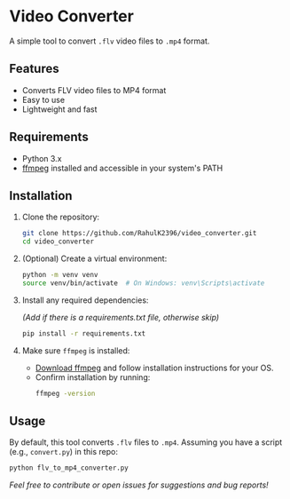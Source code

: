 # Video Converter

A simple tool to convert `.flv` video files to `.mp4` format.

## Features

- Converts FLV video files to MP4 format
- Easy to use
- Lightweight and fast

## Requirements

- Python 3.x
- [ffmpeg](https://ffmpeg.org/) installed and accessible in your system's PATH

## Installation

1. Clone the repository:

   ```bash
   git clone https://github.com/RahulK2396/video_converter.git
   cd video_converter
   ```

2. (Optional) Create a virtual environment:

   ```bash
   python -m venv venv
   source venv/bin/activate  # On Windows: venv\Scripts\activate
   ```

3. Install any required dependencies:

   *(Add if there is a requirements.txt file, otherwise skip)*

   ```bash
   pip install -r requirements.txt
   ```

4. Make sure `ffmpeg` is installed:

   - [Download ffmpeg](https://ffmpeg.org/download.html) and follow installation instructions for your OS.
   - Confirm installation by running:
     ```bash
     ffmpeg -version
     ```

## Usage

By default, this tool converts `.flv` files to `.mp4`. Assuming you have a script (e.g., `convert.py`) in this repo:

```bash
python flv_to_mp4_converter.py 
```

*Feel free to contribute or open issues for suggestions and bug reports!*
